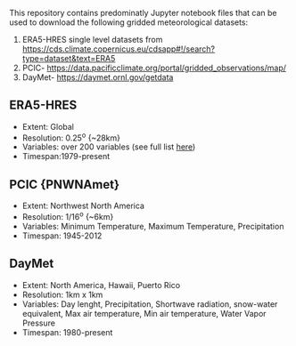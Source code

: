 This repository contains predominatly Jupyter notebook files that can be used to download the following gridded meteorological datasets: 
1. ERA5-HRES single level datasets from https://cds.climate.copernicus.eu/cdsapp#!/search?type=dataset&text=ERA5
2. PCIC- https://data.pacificclimate.org/portal/gridded_observations/map/
3. DayMet- https://daymet.ornl.gov/getdata

## ERA5-HRES
- Extent: Global
- Resolution: 0.25<sup>o</sup> {~28km}
- Variables: over 200 variables (see full list [here](https://cds.climate.copernicus.eu/cdsapp#!/dataset/reanalysis-era5-single-levels?tab=overview))
- Timespan:1979-present

## PCIC {PNWNAmet}
- Extent: Northwest North America
- Resolution: 1/16<sup>o</sup> {~6km}
- Variables: Minimum Temperature, Maximum Temperature, Precipitation
- Timespan: 1945-2012

## DayMet
- Extent: North America, Hawaii, Puerto Rico
- Resolution: 1km x 1km
- Variables: Day lenght, Precipitation, Shortwave radiation, snow-water equivalent, Max air temperature, Min air temperature, Water Vapor Pressure
- Timespan: 1980-present



